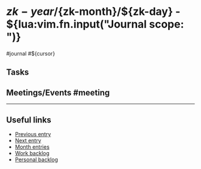 # ${zk-year}/${zk-month}/${zk-day} - ${lua:vim.fn.input("Journal scope: ")}

#journal #${cursor}

## Tasks


## Meetings/Events #meeting

---

## Useful links

- [Previous entry]()
- [Next entry]()
- [Month entries](moc-${year}${month}.md)
- [Work backlog](./20240611A.md)
- [Personal backlog](./20240611B.md)
